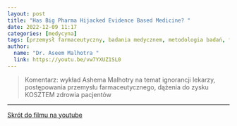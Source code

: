 ```yaml
---
layout: post
title: "Has Big Pharma Hijacked Evidence Based Medicine? "
date: 2022-12-09 11:17
categories: [medycyna]
tags: [przemysł farmaceutyczny, badania medycznem, metodologia badań, fałszowanie wyników badań]
author:
  name: "Dr. Aseem Malhotra "
  link: https://youtu.be/vw7YXUZ1SL0
---
```


> Komentarz:
> wykład Ashema Malhotry na temat ignorancji lekarzy, postępowania przemysłu farmaceutycznego, dążenia do zysku KOSZTEM zdrowia pacjentów
> 
<hr>

[Skrót do filmu na youtube](https://youtu.be/vw7YXUZ1SL0) 

